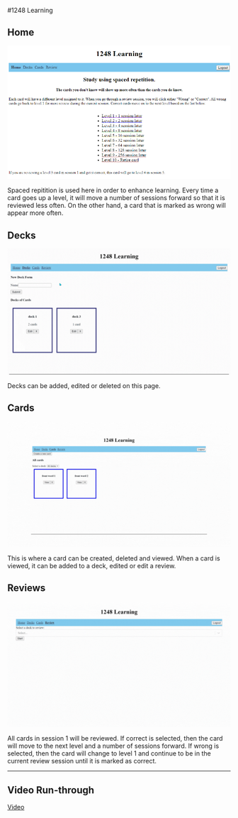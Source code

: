 #1248 Learning

## Home
![Home](./client/pictures/Home_page.png)

Spaced repitition is used here in order to enhance learning. Every time a card goes up a level, it will move a number of sessions forward so that it is reviewed less often. On the other hand, a card that is marked as wrong will appear more often. 

## Decks
![Decks](./client/pictures/Decks.gif)

Decks can be added, edited or deleted on this page.

## Cards
![Cards](./client/pictures/Cards.gif)

This is where a card can be created, deleted and viewed. When a card is viewed, it can be added to a deck, edited or edit a review. 

## Reviews
![Reviews](./client/pictures/Reviews.gif)

All cards in session 1 will be reviewed. If correct is selected, then the card will move to the next level and a number of sessions forward. If wrong is selected, then the card will change to level 1 and continue to be in the current review session until it is marked as correct. 

---

## Video Run-through
[Video](https://youtu.be/dtmvJrz8d6o)